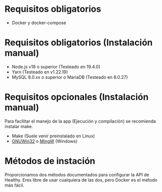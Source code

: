 # Requisitos obligatorios

- Docker y docker-compose

# Requisitos obligatorios (Instalación manual)

- Node.js v18 o superior (Testeado en 19.4.0)
- Yarn (Testeado en v1.22.19)
- MySQL 8.0.xx o superior o MariaDB (Testeado en 8.0.27)

# Requisitos opcionales (Instalación manual)

Para facilitar el manejo de la app (Ejecución y compilación) se recomienda instalar make.

- Make (Suele venir preinstalado en Linux)
- [GNUWin32](https://gnuwin32.sourceforge.net/install.html) o [MingW](https://www.ics.uci.edu/%7Epattis/common/handouts/mingweclipse/mingw.html) (Windows)

# Métodos de instación

Proporcionamos dos métodos documentados para configurar la API de Healthy. Eres libre de usar cualquiera de las dos, pero Docker es el método más fácil.
